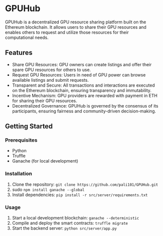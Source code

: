 # GPUHub

GPUHub is a decentralized GPU resource sharing platform built on the Ethereum blockchain. It allows users to share their GPU resources and enables others to request and utilize those resources for their computational needs.

## Features

- Share GPU Resources: GPU owners can create listings and offer their spare GPU resources for others to use.
- Request GPU Resources: Users in need of GPU power can browse available listings and submit requests.
- Transparent and Secure: All transactions and interactions are executed on the Ethereum blockchain, ensuring transparency and immutability.
- Incentive Mechanism: GPU providers are rewarded with payment in ETH for sharing their GPU resources.
- Decentralized Governance: GPUHub is governed by the consensus of its participants, ensuring fairness and community-driven decision-making.

## Getting Started

### Prerequisites

- Python
- Truffle
- Ganache (for local development)

### Installation

1. Clone the repository: `git clone https://github.com/pali101/GPUHub.git`
2. sudo `npm install ganache --global`
3. Install dependencies: `pip install -r src/server/requirements.txt`
### Usage

1. Start a local development blockchain: `ganache --deterministic`
2. Compile and deploy the smart contracts: `truffle migrate`
3. Start the backend server: `python src/server/app.py`